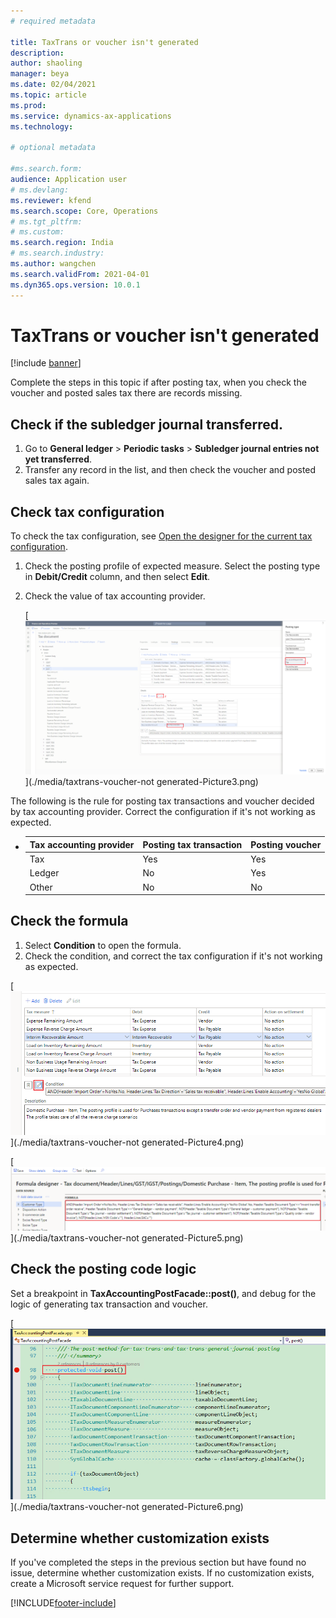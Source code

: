 ```yaml
---
# required metadata

title: TaxTrans or voucher isn't generated
description:
author: shaoling
manager: beya
ms.date: 02/04/2021
ms.topic: article
ms.prod: 
ms.service: dynamics-ax-applications
ms.technology: 

# optional metadata

#ms.search.form:
audience: Application user
# ms.devlang: 
ms.reviewer: kfend
ms.search.scope: Core, Operations
# ms.tgt_pltfrm: 
# ms.custom: 
ms.search.region: India
# ms.search.industry: 
ms.author: wangchen
ms.search.validFrom: 2021-04-01
ms.dyn365.ops.version: 10.0.1
---
```



# TaxTrans or voucher isn't generated

[!include [banner](https://github.com/MicrosoftDocs/dynamics-365-unified-operations-public/blob/live/articles/finance/includes/banner.md)]


Complete the steps in this topic if after posting tax, when you check the voucher and posted sales tax there are records missing.

## Check if the subledger journal transferred. 

1. Go to **General ledger** > **Periodic tasks** > **Subledger journal entries not yet transferred**.
2. Transfer any record in the list, and then check the voucher and posted sales tax again.

## Check tax configuration

To check the tax configuration, see [Open the designer for the current tax configuration](apac-ind-GST-troubleshooting-open-designer-current-used-tax-configuration.md).  

1. Check the posting profile of expected measure. Select the posting type in **Debit/Credit** column, and then select **Edit**. 
2. Check the value of tax accounting provider.

    [![Direct taxes (tab)](./media/taxtrans-voucher-notgenerated-Picture3.png)](./media/taxtrans-voucher-not generated-Picture3.png)

  The following is the rule for posting tax transactions and voucher decided by tax accounting provider. Correct the configuration if it's not working as expected.

- | **Tax accounting provider** | **Posting tax transaction** | **Posting voucher** |
  | --------------------------- | --------------------------- | ------------------- |
  | Tax                         | Yes                         | Yes                 |
  | Ledger                      | No                          | Yes                 |
  | Other                       | No                          | No                  |

## Check the formula

1. Select **Condition** to open the formula. 
2. Check the condition, and correct the tax configuration if it's not working as expected.

  [![Direct taxes (tab)](./media/taxtrans-voucher-notgenerated-Picture4.png)](./media/taxtrans-voucher-not generated-Picture4.png)

  [![Direct taxes (tab)](./media/taxtrans-voucher-notgenerated-Picture5.png)](./media/taxtrans-voucher-not generated-Picture5.png)

## Check the posting code logic
Set a breakpoint in **TaxAccountingPostFacade::post()**, and debug for the logic of generating tax transaction and voucher. 

  [![Direct taxes (tab)](./media/taxtrans-voucher-notgenerated-Picture6.png)](./media/taxtrans-voucher-not generated-Picture6.png)

## Determine whether customization exists

If you've completed the steps in the previous section but have found no issue, determine whether customization exists. If no customization exists, create a Microsoft service request for further support.

[!INCLUDE[footer-include](https://github.com/MicrosoftDocs/dynamics-365-unified-operations-public/blob/live/articles/includes/footer-banner.md)]
